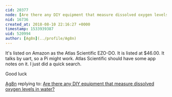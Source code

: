 ```yaml
---
cid: 20377
node: [Are there any DIY equipment that measure dissolved oxygen levels in water?](../notes/belkinsa/07-18-2018/are-there-any-diy-equipment-that-measure-dissolved-oxygen-levels-in-water)
nid: 16736
created_at: 2018-08-10 22:16:27 +0000
timestamp: 1533939387
uid: 520994
author: [Ag8n](../profile/Ag8n)
---
```


It's listed on Amazon as the Atlas Scientific EZO-DO.  It is listed at $46.00.  It talks by uart, so a Pi might work. Atlas Scientific should have some app notes on it.  I just did a quick search.  

Good luck

[Ag8n](../profile/Ag8n) replying to: [Are there any DIY equipment that measure dissolved oxygen levels in water?](../notes/belkinsa/07-18-2018/are-there-any-diy-equipment-that-measure-dissolved-oxygen-levels-in-water)

